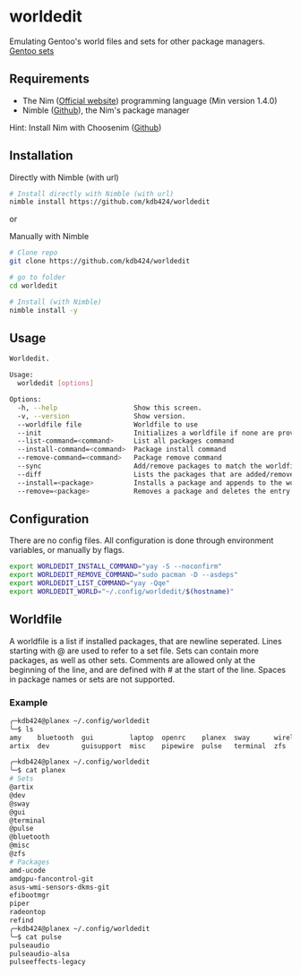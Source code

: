 # worldedit
Emulating Gentoo's world files and sets for other package managers.
[Gentoo sets](https://wiki.gentoo.org/wiki//etc/portage/sets)

## Requirements

- The Nim ([Official website](https://nim-lang.org/)) programming language (Min version 1.4.0)
- Nimble ([Github](https://github.com/nim-lang/nimble)), the Nim's package manager

Hint: Install Nim with Choosenim ([Github](https://github.com/dom96/choosenim))

## Installation
Directly with Nimble (with url)

```bash
# Install directly with Nimble (with url)
nimble install https://github.com/kdb424/worldedit
```

or

Manually with Nimble

```bash
# Clone repo
git clone https://github.com/kdb424/worldedit

# go to folder
cd worldedit

# Install (with Nimble)
nimble install -y
```

## Usage
```bash
Worldedit.

Usage:
  worldedit [options]

Options:
  -h, --help                   Show this screen.
  -v, --version                Show version.
  --worldfile file             Worldfile to use
  --init                       Initializes a worldfile if none are provided
  --list-command=<command>     List all packages command
  --install-command=<command>  Package install command
  --remove-command=<command>   Package remove command
  --sync                       Add/remove packages to match the worldfile
  --diff                       Lists the packages that are added/removed
  --install=<package>          Installs a package and appends to the worldfile
  --remove=<package>           Removes a package and deletes the entry in the worldfile
```

## Configuration
There are no config files. All configuration is done through environment variables, or manually by flags.

```bash
export WORLDEDIT_INSTALL_COMMAND="yay -S --noconfirm"
export WORLDEDIT_REMOVE_COMMAND="sudo pacman -D --asdeps"
export WORLDEDIT_LIST_COMMAND="yay -Qqe"
export WORLDEDIT_WORLD="~/.config/worldedit/$(hostname)"
```

## Worldfile
A worldfile is a list if installed packages, that are newline seperated.
Lines starting with @ are used to refer to a set file. Sets can contain
more packages, as well as other sets. Comments are allowed only at the
beginning of the line, and are defined with # at the start of the line.
Spaces in package names or sets are not supported.

### Example
```bash
╭─kdb424@planex ~/.config/worldedit
╰─$ ls
amy    bluetooth  gui         laptop  openrc    planex  sway      wireless
artix  dev        guisupport  misc    pipewire  pulse   terminal  zfs

╭─kdb424@planex ~/.config/worldedit
╰─$ cat planex
# Sets
@artix
@dev
@sway
@gui
@terminal
@pulse
@bluetooth
@misc
@zfs
# Packages
amd-ucode
amdgpu-fancontrol-git
asus-wmi-sensors-dkms-git
efibootmgr
piper
radeontop
refind
╭─kdb424@planex ~/.config/worldedit
╰─$ cat pulse
pulseaudio
pulseaudio-alsa
pulseeffects-legacy
```
